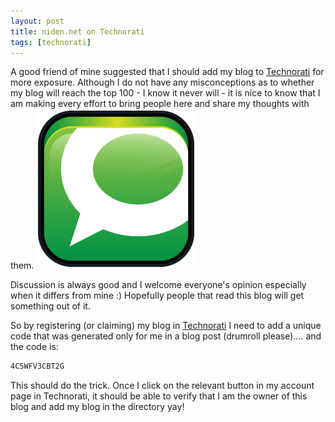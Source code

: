 ```yaml
---
layout: post
title: niden.net on Technorati
tags: [technorati]
---
```


A good friend of mine suggested that I should add my blog to [Technorati](http://www.technorati.com/) for more exposure. Although I do not have any misconceptions as to whether my blog will reach the top 100 - I know it never will - it is nice to know that I am making every effort to bring people here and share my thoughts with them.
<img class="post-image" src="/files/2009-12-28-technorati.png" />

Discussion is always good and I welcome everyone's opinion especially when it differs from mine :) Hopefully people that read this blog will get something out of it.

So by registering (or claiming) my blog in [Technorati](http://www.technorati.com/) I need to add a unique code that was generated only for me in a blog post (drumroll please).... and the code is:

```html
4C5WFV3CBT2G
```

This should do the trick. Once I click on the relevant button in my account page in Technorati, it should be able to verify that I am the owner of this blog and add my blog in the directory yay!